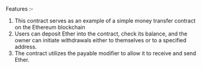 Features :- 
1. This contract serves as an example of a simple money transfer contract on the Ethereum blockchain
2. Users can deposit Ether into the contract, check its balance, and the owner can initiate withdrawals either to themselves or to a specified address.
3. The contract utilizes the payable modifier to allow it to receive and send Ether.
